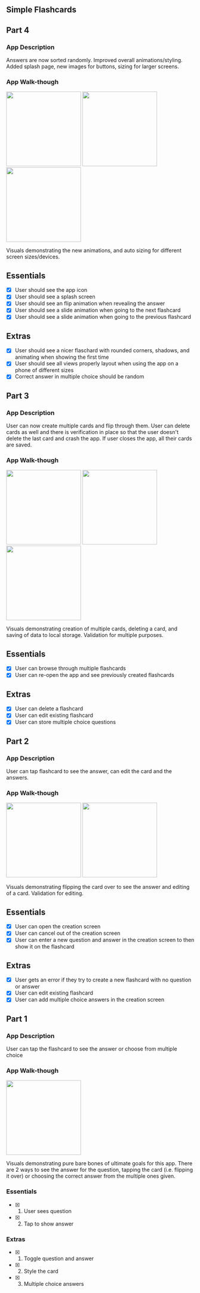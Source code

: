 ## Simple Flashcards

## Part 4

### App Description
Answers are now sorted randomly. Improved overall animations/styling. Added splash page, new images for buttons, sizing for larger screens.

### App Walk-though

<p float="left">
<img src="https://github.com/jentoobento/iOS-demos/blob/master/Flashcards-codepath/flashcards4-1.gif" width=200>
  <img src="https://github.com/jentoobento/iOS-demos/blob/master/Flashcards-codepath/flashcards4-2.gif" width=200>
  <img src="https://github.com/jentoobento/iOS-demos/blob/master/Flashcards-codepath/flashcards4-3.gif" width=200>
</p>
Visuals demonstrating the new animations, and auto sizing for different screen sizes/devices. 
<br>

## Essentials
- [x] User should see the app icon 
- [x] User should see a splash screen
- [x] User should see an flip animation when revealing the answer
- [x] User should see a slide animation when going to the next flashcard
- [x] User should see a slide animation when going to the previous flashcard

## Extras
- [x] User should see a nicer flaschard with rounded corners, shadows, and animating when showing the first time
- [x] User should see all views properly layout when using the app on a phone of different sizes
- [x] Correct answer in multiple choice should be random

## Part 3

### App Description
User can now create multiple cards and flip through them. User can delete cards as well and there is verification in place so that the user doesn't delete the last card and crash the app. If user closes the app, all their cards are saved.

### App Walk-though

<p float="left">
<img src="https://github.com/jentoobento/iOS-demos/blob/master/Flashcards-codepath/flashcard3.gif" width=200>
<img src="https://github.com/jentoobento/iOS-demos/blob/master/Flashcards-codepath/flashcard3-1.gif" width=200>
<img src="https://github.com/jentoobento/iOS-demos/blob/master/Flashcards-codepath/flashcard3-2.gif" width=200>
</p>
Visuals demonstrating creation of multiple cards, deleting a card, and saving of data to local storage. Validation for multiple purposes.
<br>

## Essentials
- [x] User can browse through multiple flashcards
- [x] User can re-open the app and see previously created flashcards

## Extras
- [x] User can delete a flashcard
- [x] User can edit existing flashcard
- [x] User can store multiple choice questions

## Part 2

### App Description
User can tap flashcard to see the answer, can edit the card and the answers.

### App Walk-though

<p float="left">
<img src="https://github.com/jentoobento/iOS-demos/blob/master/Flashcards-codepath/flashcard2-1.gif" width=200>
<img src="https://github.com/jentoobento/iOS-demos/blob/master/Flashcards-codepath/flashcard2-2.gif" width=200>
</p>
Visuals demonstrating flipping the card over to see the answer and editing of a card. Validation for editing.
<br>

## Essentials
- [x] User can open the creation screen
- [x] User can cancel out of the creation screen
- [x] User can enter a new question and answer in the creation screen to then show it on the flashcard

## Extras
- [x] User gets an error if they try to create a new flashcard with no question or answer
- [x] User can edit existing flashcard
- [x] User can add multiple choice answers in the creation screen

## Part 1

### App Description
User can tap the flashcard to see the answer or choose from multiple choice

### App Walk-though

<p>
<img src="https://github.com/jentoobento/iOS-demos/blob/master/Flashcards-codepath/flashcard1-1.gif" width=200>
</p>
Visuals demonstrating pure bare bones of ultimate goals for this app. There are 2 ways to see the answer for the question, tapping the card (i.e. flipping it over) or choosing the correct answer from the multiple ones given.
<br>

### Essentials
- [x] 1. User sees question
- [x] 2. Tap to show answer

### Extras
- [x] 1. Toggle question and answer
- [x] 2. Style the card
- [x] 3. Multiple choice answers
